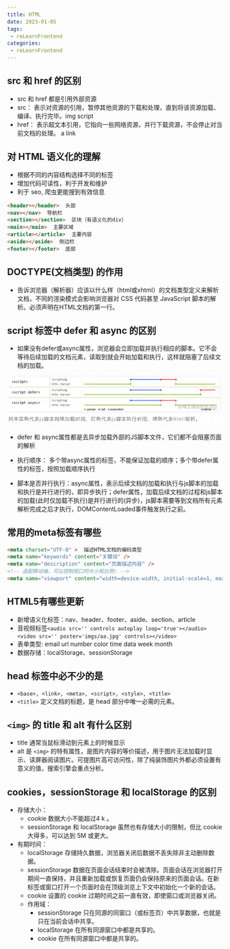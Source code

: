 ```yaml
---
title: HTML
date: 2023-01-05
tags:
 - reLearnFrontend
categories:
 - reLearnFrontend
---
```


## src 和 href 的区别

- src 和 href 都是引用外部资源
- src： 表示对资源的引用，暂停其他资源的下载和处理，直到将该资源加载、编译、执⾏完毕。img script
- href： 表示超文本引用，它指向一些网络资源，并⾏下载资源，不会停⽌对当前⽂档的处理。 a  link

## 对 HTML 语义化的理解

- 根据不同的内容结构选择不同的标签
- 增加代码可读性，利于开发和维护
- 利于 seo, 爬虫更能搜到有效信息

```html
<header></header>  头部
<nav></nav>  导航栏
<section></section>  区块（有语义化的div）
<main></main>  主要区域
<article></article>  主要内容
<aside></aside>  侧边栏
<footer></footer>  底部
```

## DOCTYPE(⽂档类型) 的作⽤

- 告诉浏览器（解析器）应该以什么样（html或xhtml）的文档类型定义来解析文档，不同的渲染模式会影响浏览器对 CSS 代码甚⾄ JavaScript 脚本的解析。必须声明在HTML⽂档的第⼀⾏。

## script 标签中 defer 和 async 的区别

- 如果没有defer或async属性，浏览器会立即加载并执行相应的脚本。它不会等待后续加载的文档元素，读取到就会开始加载和执行，这样就阻塞了后续文档的加载。

<img src="../images/html-1.png"/>

- defer 和 async属性都是去异步加载外部的JS脚本文件，它们都不会阻塞页面的解析

- 执行顺序： 多个带async属性的标签，不能保证加载的顺序；多个带defer属性的标签，按照加载顺序执行
- 脚本是否并行执行：async属性，表示后续文档的加载和执行与js脚本的加载和执行是并行进行的，即异步执行；defer属性，加载后续文档的过程和js脚本的加载(此时仅加载不执行)是并行进行的(异步)，js脚本需要等到文档所有元素解析完成之后才执行，DOMContentLoaded事件触发执行之前。

## 常⽤的meta标签有哪些

```html
<meta charset="UTF-8" >  描述HTML文档的编码类型
<meta name="keywords" content="关键词" />
<meta name="description" content="页面描述内容" />
<!-- 适配移动端，可以控制视口的大小和比例: -->
<meta name="viewport" content="width=device-width, initial-scale=1, maximum-scale=1">
```

## HTML5有哪些更新

- 新增语义化标签：nav、header、footer、aside、section、article
- 音视频标签`<audio src='' controls autoplay loop='true'></audio><video src='' poster='imgs/aa.jpg' controls></video>`
- 表单类型: email url number color time data week month
- 数据存储：localStorage、sessionStorage

## head 标签中必不少的是

- `<base>, <link>, <meta>, <script>, <style>, <title>`
- `<title>` 定义文档的标题，是 head 部分中唯一必需的元素。

## `<img>` 的 title 和 alt 有什么区别

- title 通常当鼠标滑动到元素上的时候显示
- alt 是 `<img>` 的特有属性，是图片内容的等价描述，用于图片无法加载时显示、读屏器阅读图片。可提图片高可访问性，除了纯装饰图片外都必须设置有意义的值，搜索引擎会重点分析。

## cookies，sessionStorage 和 localStorage 的区别

- 存储大小：
    - cookie 数据大小不能超过4 k 。
    - sessionStorage 和 localStorage 虽然也有存储大小的限制，但比 cookie 大得多，可以达到 5M 或更大。
- 有期时间：
    - localStorage    存储持久数据，浏览器关闭后数据不丢失除非主动删除数据。
    - sessionStorage  数据在页面会话结束时会被清除。页面会话在浏览器打开期间一直保持，并且重新加载或恢复页面仍会保持原来的页面会话。在新标签或窗口打开一个页面时会在顶级浏览上下文中初始化一个新的会话。
   	- cookie          设置的 cookie 过期时间之前一直有效，即使窗口或浏览器关闭。
    - 作用域：
        - sessionStorage  只在同源的同窗口（或标签页）中共享数据，也就是只在当前会话中共享。
        - localStorage    在所有同源窗口中都是共享的。
        - cookie          在所有同源窗口中都是共享的。

